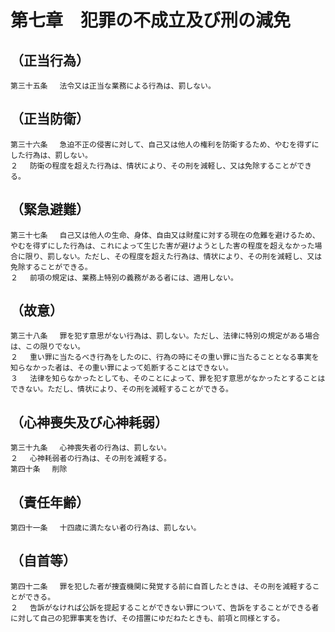 # 第七章　犯罪の不成立及び刑の減免

## （正当行為）
```
第三十五条 　法令又は正当な業務による行為は、罰しない。
```
## （正当防衛）
```
第三十六条 　急迫不正の侵害に対して、自己又は他人の権利を防衛するため、やむを得ずにした行為は、罰しない。
２ 　防衛の程度を超えた行為は、情状により、その刑を減軽し、又は免除することができる。
```
## （緊急避難）
```
第三十七条 　自己又は他人の生命、身体、自由又は財産に対する現在の危難を避けるため、やむを得ずにした行為は、これによって生じた害が避けようとした害の程度を超えなかった場合に限り、罰しない。ただし、その程度を超えた行為は、情状により、その刑を減軽し、又は免除することができる。
２ 　前項の規定は、業務上特別の義務がある者には、適用しない。
```
## （故意）
```
第三十八条 　罪を犯す意思がない行為は、罰しない。ただし、法律に特別の規定がある場合は、この限りでない。
２ 　重い罪に当たるべき行為をしたのに、行為の時にその重い罪に当たることとなる事実を知らなかった者は、その重い罪によって処断することはできない。
３ 　法律を知らなかったとしても、そのことによって、罪を犯す意思がなかったとすることはできない。ただし、情状により、その刑を減軽することができる。
```
## （心神喪失及び心神耗弱）
```
第三十九条 　心神喪失者の行為は、罰しない。
２ 　心神耗弱者の行為は、その刑を減軽する。
第四十条 　削除
```
## （責任年齢）
```
第四十一条 　十四歳に満たない者の行為は、罰しない。
```
## （自首等）
```
第四十二条 　罪を犯した者が捜査機関に発覚する前に自首したときは、その刑を減軽することができる。
２ 　告訴がなければ公訴を提起することができない罪について、告訴をすることができる者に対して自己の犯罪事実を告げ、その措置にゆだねたときも、前項と同様とする。
```
